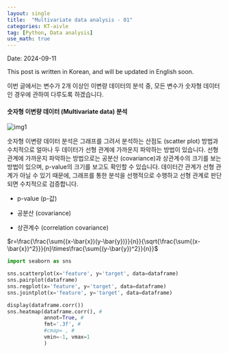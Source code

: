 ```yaml
---
layout: single
title:  "Multivariate data analysis - 01"
categories: KT-aivle
tag: [Python, Data analysis]
use_math: true
---
```


Date: 2024-09-11

This post is written in Korean, and will be updated in English soon.  

이번 글에서는 변수가 2개 이상인 이변량 데이터의 분석 중, 모든 변수가 숫자형 데이터인 경우에 관하여 다루도록 하겠습니다.  

#### 숫자형 이변량 데이터 (Multivariate data) 분석

![img1]()

숫자형 이변량 데이터 분석은 그래프를 그려서 분석하는 산점도 (scatter plot) 방법과 수치적으로 얼마나 두 데이터가 선형 관계에 가까운지 파악하는 방법이 있습니다. 선형 관계에 가까운지 파악하는 방법으로는 공분산 (covariance)과 상관계수의 크기를 보는 방법이 있으며, p-value의 크기를 보고도 확인할 수 있습니다. 데이터간 관계가 선형 관계가 아닐 수 있기 때문에, 그래프를 통한 분석을 선행적으로 수행하고 선형 관계로 판단되면 수치적으로 검증합니다.

* p-value (p-값)

* 공분산 (covariance)

* 상관계수 (correlation covariance)

$r=\frac{\frac{\sum{(x-\bar{x})(y-\bar{y})}}{n}}{\sqrt{\frac{\sum{(x-\bar{x})^2}}}{n}\times\frac{\sum{(y-\bar{y})^2}}{n}}$

```python
import seaborn as sns

sns.scatterplot(x='feature', y='target', data=dataframe)
sns.pairplot(dataframe)
sns.regplot(x='feature', y='target', data=dataframe)
sns.jointplot(x='feature', y='target', data=dataframe)

display(dataframe.corr())
sns.heatmap(dataframe.corr(), #
            annot=True, #
            fmt='.3f', #
            #cmap= , #
            vmin=-1, vmax=1
            )

```